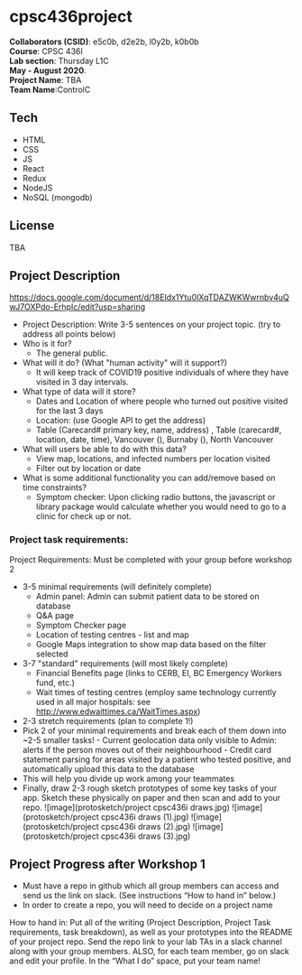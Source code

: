 # cpsc436project
**Collaborators (CSID)**: e5c0b, d2e2b, l0y2b, k0b0b &nbsp; <br/>
**Course**: CPSC 436I &nbsp; <br/>
**Lab section**: Thursday L1C &nbsp; <br/>
**May - August 2020**. &nbsp; <br/>
**Project Name**: TBA <br/>
**Team Name**:ControlC<br/>

## Tech
- HTML
- CSS
- JS
- React
- Redux
- NodeJS
- NoSQL (mongodb)

## License
TBA

## Project Description
https://docs.google.com/document/d/18EIdx1Ytu0IXqTDAZWKWwrnbv4uQwJ7OXPdo-ErhpIc/edit?usp=sharing <br/>
*	 Project Description: Write 3-5 sentences on your project topic. (try to address all points below)
*	Who is it for?
    - The general public.
*	What will it do? (What "human activity" will it support?)
    - It will keep track of COVID19 positive individuals of where they have visited in 3  day intervals. 
*	What type of data will it store?
    - Dates and Location of where people who turned out positive visited for the last 3 days
    - Location: (use Google API to get the address)
    - Table (Carecard# primary key, name, address) , Table (carecard#, location, date, time), Vancouver (), Burnaby (), North Vancouver
*	What will users be able to do with this data?
    - View map, locations, and infected numbers per location visited
    - Filter out by location or date
*	What is some additional functionality you can add/remove based on time constraints?
    - Symptom checker: Upon clicking radio buttons, the javascript or library package would calculate whether you would need to go to a clinic for check up or not. 

###	 Project task requirements:
Project Requirements:
Must be completed with your group before workshop 2

*	3-5 minimal requirements (will definitely complete)
    - Admin panel: Admin can submit patient data to be stored on database
    - Q&A page
    - Symptom Checker page
    - Location of testing centres - list and map
    - Google Maps integration to show map data based on the filter selected
*	3-7 "standard" requirements (will most likely complete)
    - Financial Benefits page (links to CERB, EI, BC Emergency Workers fund, etc.)
    - Wait times of testing centres (employ same technology currently used in all major hospitals: see http://www.edwaittimes.ca/WaitTimes.aspx)
*	2-3 stretch requirements (plan to complete 1!)
*	 Pick 2 of your minimal requirements and break each of them down into ~2-5 smaller tasks!
    - Current geolocation data only visible to Admin: alerts if the person moves out of their neighbourhood
    - Credit card statement parsing for areas visited by a patient who tested positive, and automatically upload this data to the database
*	 This will help you divide up work among your teammates
*	 Finally, draw 2-3 rough sketch prototypes of some key tasks of your app. Sketch these physically on paper and then scan and add to your repo.
![image](protosketch/project cpsc436i draws.jpg)
![image](protosketch/project cpsc436i draws (1).jpg)
![image](protosketch/project cpsc436i draws (2).jpg)
![image](protosketch/project cpsc436i draws (3).jpg)
    


## Project Progress after Workshop 1

*	 Must have a repo in github which all group members can access and send us the link on slack. (See instructions “How to hand in” below.)
*	In order to create a repo, you will need to decide on a project name

How to hand in:
Put all of the writing (Project Description, Project Task requirements, task breakdown), as well as your prototypes into the README of your project repo. Send the repo link to your lab TAs in a slack channel along with your group members. ALSO, for each team member, go on slack and edit your profile. In the “What I do” space, put your team name!

